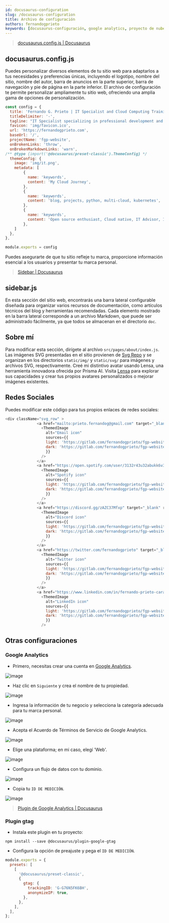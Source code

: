 ```yaml
---
id: docusaurus-configuration
slug: /docusaurus-configuration
title: Archivo de configuración
authors: fernandogprieto
keywords: [docusaurus-configuración, google analytics, proyecto de nube]
---
```

> [docusaurus.config.js | Docusaurus](https://docusaurus.io/docs/api/docusaurus-config)

## docusaurus.config.js
Puedes personalizar diversos elementos de tu sitio web para adaptarlos a tus necesidades y preferencias únicas, incluyendo el logotipo, nombre del sitio, nombre del autor, barra de anuncios en la parte superior, barra de navegación y pie de página en la parte inferior. El archivo de configuración te permite personalizar ampliamente tu sitio web, ofreciendo una amplia gama de opciones de personalización.

```javascript title='docusaurus.config.js'
const config = {
  title: 'Fernando G. Prieto | IT Specialist and Cloud Computing Training',
  titleDelimiter: '-',
  tagline: "IT Specialist specializing in professional development and technological trends. Currently pursuing Cloud Engineering certifications with a focus on cloud-native, open-source, and AI technologies.",
  favicon: 'img/favicon.ico',
  url: 'https://fernandogprieto.com',
  baseUrl: '/',
  projectName: 'fgp-website',
  onBrokenLinks: 'throw',
  onBrokenMarkdownLinks: 'warn',
/** @type {import('@docusaurus/preset-classic').ThemeConfig} */
  themeConfig: {
    image: 'img/it.png',
    metadata: [
        {
          name: 'keywords',
          content: 'My Cloud Journey',
        },
        {
          name: 'keywords',
          content: 'blog, projects, python, multi-cloud, kubernetes',
        },
        {
          name: 'keywords',
          content: 'Open source enthusiast, Cloud native, IT Advisor, Infraestructure as a code',
        },
    ]
  },
}, 

module.exports = config
```
Puedes asegurarte de que tu sitio refleje tu marca, proporcione información esencial a los usuarios y presentar  tu marca personal.

> [Sidebar | Docusaurus](https://docusaurus.io/docs/sidebar)

## sidebar.js
En esta sección del sitio web, encontrarás una barra lateral configurable diseñada para organizar varios recursos de documentación, como artículos técnicos del blog y herramientas recomendadas. Cada elemento mostrado en la barra lateral corresponde a un archivo Markdown, que puede ser administrado fácilmente, ya que todos se almacenan en el directorio `doc`.

## Sobre mí
Para modificar esta sección, dirígete al archivo `src/pages/about/index.js`. Las imágenes SVG presentadas en el sitio provienen de [Svg Repo](https://www.svgrepo.com/) y se organizan en los directorios `static/img/` y `static/svg/` para imágenes y archivos SVG, respectivamente. Creé mi distintivo avatar usando Lensa, una herramienta innovadora ofrecida por Prisma AI. Visita [Lensa](https://prisma-ai.com/lensa) para explorar sus capacidades y crear tus propios avatares personalizados o mejorar imágenes existentes.

## Redes Sociales
Puedes modificar este código para tus propios enlaces de redes sociales:
```js
<div className="svg_row" >
              <a href="mailto:prieto.fernandog@gmail.com" target="_blank" rel="noopener noreferrer">
                <ThemedImage
                  alt="Email icon"
                  sources={{
                  light: 'https://gitlab.com/fernandogprieto/fgp-website/-/raw/main/static/svg/email.svg',
                  dark: 'https://gitlab.com/fernandogprieto/fgp-website/-/raw/main/static/svg/email-light.svg',
                  }}
                />
              </a>
              <a href="https://open.spotify.com/user/3132r43u32abukk6v3gwbbm64vx4?si=a0b6dbdbab8b4688&nd=1" target="_blank" rel="noopener noreferrer">
                <ThemedImage
                  alt="Spotify icon"
                  sources={{
                  light: 'https://gitlab.com/fernandogprieto/fgp-website/-/raw/main/static/svg/spotify.svg',
                  dark: 'https://gitlab.com/fernandogprieto/fgp-website/-/raw/main/static/svg/spotify-light.svg',
                  }}
                />
              </a>
              <a href="https://discord.gg/zAZC37Mfxp" target="_blank" rel="noopener noreferrer">
                <ThemedImage
                  alt="Discord icon"
                  sources={{
                  light: 'https://gitlab.com/fernandogprieto/fgp-website/-/raw/main/static/svg/discord.svg',
                  dark: 'https://gitlab.com/fernandogprieto/fgp-website/-/raw/main/static/svg/discord-light.svg',
                  }}
                />
              </a>
              <a href="https://twitter.com/fernandogprieto" target="_blank" rel="noopener noreferrer">
                <ThemedImage
                  alt="Twitter icon"
                  sources={{
                  light: 'https://gitlab.com/fernandogprieto/fgp-website/-/raw/main/static/svg/twitter.svg',
                  dark: 'https://gitlab.com/fernandogprieto/fgp-website/-/raw/main/static/svg/twitter-light.svg',
                  }}
                />
              </a>
              <a href="https://www.linkedin.com/in/fernando-prieto-carabobo/" target="_blank" rel="noopener noreferrer">
                <ThemedImage
                  alt="LinkedIn icon"
                  sources={{
                  light: 'https://gitlab.com/fernandogprieto/fgp-website/-/raw/main/static/svg/linkedin.svg',
                  dark: 'https://gitlab.com/fernandogprieto/fgp-website/-/raw/main/static/svg/linkedin-light.svg',
                  }}
                />
```
## Otras configuraciones
### Google Analytics
- Primero, necesitas crear una cuenta en [Google Analytics](https://analytics.google.com).

![image](https://gitlab.com/fernandogprieto/fgp-website/-/raw/main/static/img/projects/docusaurus/ga-1.png)

- Haz clic en `Siguiente` y crea el nombre de tu propiedad.

![image](https://gitlab.com/fernandogprieto/fgp-website/-/raw/main/static/img/projects/docusaurus/ga-2.png)

- Ingresa la información de tu negocio y selecciona la categoría adecuada para tu marca personal.

![image](https://gitlab.com/fernandogprieto/fgp-website/-/raw/main/static/img/projects/docusaurus/ga-3.png)

- Acepta el Acuerdo de Términos de Servicio de Google Analytics.

![image](https://gitlab.com/fernandogprieto/fgp-website/-/raw/main/static/img/projects/docusaurus/ga-4.png)

- Elige una plataforma; en mi caso, elegí 'Web'.

![image](https://gitlab.com/fernandogprieto/fgp-website/-/raw/main/static/img/projects/docusaurus/ga-5.png)

- Configura un flujo de datos con tu dominio.

![image](https://gitlab.com/fernandogprieto/fgp-website/-/raw/main/static/img/projects/docusaurus/ga-6.png)

- Copia tu `ID DE MEDICIÓN`.

![image](https://gitlab.com/fernandogprieto/fgp-website/-/raw/main/static/img/projects/docusaurus/ga-7.png)

> [Plugin de Google Analytics | Docusaurus](https://docusaurus.io/docs/api/plugins/@docusaurus/plugin-google-gtag)

### Plugin gtag
- Instala este plugin en tu proyecto:
```
npm install --save @docusaurus/plugin-google-gtag
```

- Configura la opción de preajuste y pega el `ID DE MEDICIÓN`.

```js title=docusaurus.config.js
module.exports = {
  presets: [
    [
      '@docusaurus/preset-classic',
      {
        gtag: {
          trackingID: 'G-G76N5FK6BH',
          anonymizeIP: true,
        },
      },
    ],
  ],
};
```

